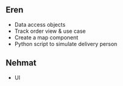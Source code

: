 ## Eren
- Data access objects
- Track order view & use case
- Create a map component
- Python script to simulate delivery person

## Nehmat
- UI

## 